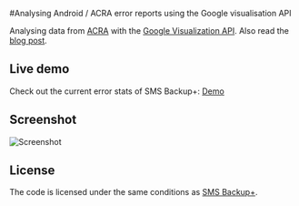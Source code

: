 
#Analysing Android / ACRA error reports using the Google visualisation API

Analysing data from [ACRA][] with the [Google Visualization API][]. Also read
the [blog post][].

## Live demo

Check out the current error stats of SMS Backup+: [Demo][]

## Screenshot

![Screenshot][]

## License

The code is licensed under the same conditions as [SMS Backup+][License].

[blog post]: http://zegoggl.es/2011/01/analysing-android-error-reports-using-the-google-visualisation-api.html
[ACRA]: http://code.google.com/p/acra/
[Google Visualization API]: http://code.google.com/apis/visualization/documentation/
[Screenshot]: https://github.com/downloads/jberkel/sms-backup-plus/acra-analysis-screenshot.png
[Demo]: http://jberkel.github.com/sms-backup-plus/acra-analysis
[License]: https://github.com/jberkel/sms-backup-plus#license
[SMS Backup+]: http://github.com/jberkel/sms-backup-plus
